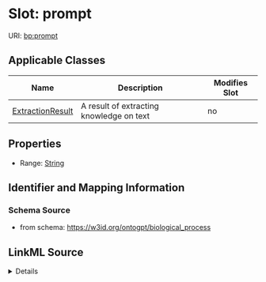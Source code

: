 

# Slot: prompt

URI: [bp:prompt](http://w3id.org/ontogpt/biological-process-templateprompt)



<!-- no inheritance hierarchy -->





## Applicable Classes

| Name | Description | Modifies Slot |
| --- | --- | --- |
| [ExtractionResult](ExtractionResult.md) | A result of extracting knowledge on text |  no  |







## Properties

* Range: [String](String.md)





## Identifier and Mapping Information







### Schema Source


* from schema: https://w3id.org/ontogpt/biological_process




## LinkML Source

<details>
```yaml
name: prompt
from_schema: https://w3id.org/ontogpt/biological_process
rank: 1000
alias: prompt
owner: ExtractionResult
domain_of:
- ExtractionResult
range: string

```
</details>